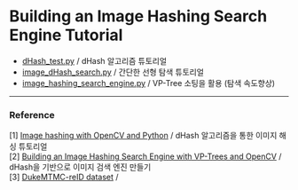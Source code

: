 # Building an Image Hashing Search Engine Tutorial

* [dHash_test.py](https://github.com/DoranLyong/Image-Hashing-for-Search-Engine/blob/main/dHash_test.py)   / dHash 알고리즘 튜토리얼 
* [image_dHash_search.py](https://github.com/DoranLyong/Image-Hashing-for-Search-Engine/blob/main/image_dHash_search.py) / 간단한 선형 탐색 튜토리얼 
* [image_hashing_search_engine.py](https://github.com/DoranLyong/Image-Hashing-for-Search-Engine/blob/main/image_hashing_search_engine.py) / VP-Tree 소팅을 활용 (탐색 속도향상)




***
### Reference 
[1] [Image hashing with OpenCV and Python](https://www.pyimagesearch.com/2017/11/27/image-hashing-opencv-python/) / dHash 알고리즘을 통한 이미지 해싱 튜토리얼 </br>
[2] [Building an Image Hashing Search Engine with VP-Trees and OpenCV](https://www.pyimagesearch.com/2019/08/26/building-an-image-hashing-search-engine-with-vp-trees-and-opencv/) / dHash을 기반으로 이미지 검색 엔진 만들기 </br>
[3] [DukeMTMC-reID dataset](https://megapixels.cc/duke_mtmc/) / 

